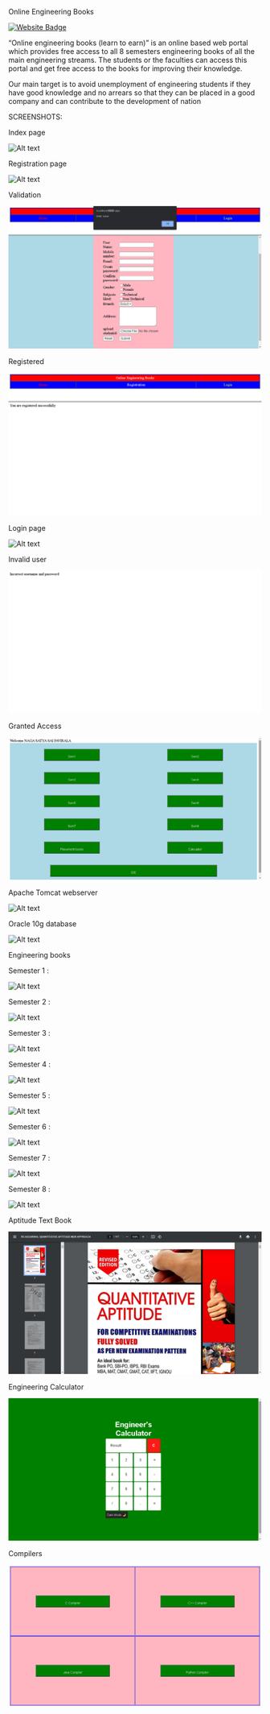 Online Engineering Books

[![Website Badge](https://img.shields.io/badge/Visit-Now-green?style=for-the-badge&logo=vercel)](https://nagasatyasaipavirala.github.io/Online-Engineering-Books/)


“Online engineering books (learn to earn)” is an online based web portal which provides free access to all 8 semesters engineering books of all the main engineering streams. The students or the faculties can access this portal and get free access to the books for improving their knowledge.

Our main target is to avoid unemployment of engineering students if they have good knowledge and no arrears so that they can be placed in a good company and can contribute to the development of nation

SCREENSHOTS:

Index page

![Alt text](https://nagasatyasaipavirala.github.io/Online-Engineering-Books/Index.png)

Registration page

![Alt text](https://nagasatyasaipavirala.github.io/Online-Engineering-Books/Registration%20form.png)

Validation

![Alt text](Validation.png)

Registered

![Alt text](Registered.png)

Login page

![Alt text](https://nagasatyasaipavirala.github.io/Online-Engineering-Books/Login%20form.png)

Invalid user

![Alt text](Invalid%20user.png)

Granted Access

![Alt text](Granted%20Access.png)

Apache Tomcat webserver

![Alt text](https://nagasatyasaipavirala.github.io/Online-Engineering-Books/Apache%20Tomcat.png)

Oracle 10g database

![Alt text](https://nagasatyasaipavirala.github.io/Online-Engineering-Books/Oracle%2010g.png)

Engineering books

Semester 1 :

![Alt text](https://github.com/Ramesh-Kummarapurugu/Online-Engineering-Books-Management/assets/102913876/c988446c-1bac-40d9-a20d-e55686a72cdd)

Semester 2 :

![Alt text](https://github.com/Ramesh-Kummarapurugu/Online-Engineering-Books-Management/assets/102913876/1b12165a-9e21-43c9-93f5-4b51bca64871)

Semester 3 :

![Alt text](https://github.com/Ramesh-Kummarapurugu/Online-Engineering-Books-Management/assets/102913876/6e935e38-9906-40f1-9b1d-aa5d65444573)

Semester 4 :

![Alt text](https://github.com/Ramesh-Kummarapurugu/Online-Engineering-Books-Management/assets/102913876/8101553b-e54c-4100-a6e8-e70bcbea8797)


Semester 5 :

![Alt text](https://github.com/Ramesh-Kummarapurugu/Online-Engineering-Books-Management/assets/102913876/abb578be-23f5-403c-8415-df92144e2ac5)

Semester 6 :

![Alt text](https://github.com/Ramesh-Kummarapurugu/Online-Engineering-Books-Management/assets/102913876/9acdea6e-8bd3-431d-ae47-f954c68a6635)

Semester 7 :

![Alt text](https://github.com/Ramesh-Kummarapurugu/Online-Engineering-Books-Management/assets/102913876/badef356-6a39-4766-a75b-1d84be05311c)

Semester 8 :

![Alt text](https://github.com/Ramesh-Kummarapurugu/Online-Engineering-Books-Management/assets/102913876/6b566db2-9108-4778-ba6c-fffac027bf1d)



Aptitude Text Book

![Alt text](Aptitude%20Tb.png)

Engineering Calculator

![Alt text](Engineering%20Calculator.png)

Compilers

![Alt text](Compilers.png)


